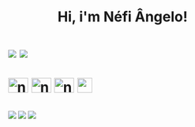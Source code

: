 <h1 style="margin-left: 100px;">Hi, i'm Néfi Ângelo!<h1>


<!-- GITHUB STATS: https://github.com/anuraghazra/github-readme-stats/blob/master/readme.md#deploy-on-your-own-vercel-instance -->
<div>
  <picture>
  <source 
    srcset="https://github-readme-stats.vercel.app/api?username=nefiangelo&show_icons=true&theme=dracula"
    media="(prefers-color-scheme: dracula)"
  />
  <img src="https://github-readme-stats.vercel.app/api?username=nefiangelo&show_icons=true&theme=dracula" />
  </picture>

  <picture>
  <source 
    srcset="https://github-readme-stats.vercel.app/api/top-langs/?username=nefiangelo&layout=compact&theme=dracula"
    media="(prefers-color-scheme: dracula)"
  />
  <img src="https://github-readme-stats.vercel.app/api/top-langs/?username=nefiangelo&layout=compact&theme=dracula" />
  </picture>
</div>
  
  
<!-- IMAGENS DAS LINGUAGENS -->
<div style="display: inline_block"><br>
  <img alt="nefi-js" width="40px" height="30px" src="https://cdn.jsdelivr.net/gh/devicons/devicon/icons/javascript/javascript-original.svg">
  <img alt="nefi-html" width="40px" height="30px" src="https://cdn.jsdelivr.net/gh/devicons/devicon/icons/html5/html5-original.svg">
  <img alt="nefi-css" width="40px" height="30px" src="https://cdn.jsdelivr.net/gh/devicons/devicon/icons/css3/css3-original.svg">
  <img alt="nefi-c" width="30px" height"30px" src="https://cdn.jsdelivr.net/gh/devicons/devicon/icons/c/c-original.svg" />
</div>

##

<!-- REDES SOCIAIS -->
<div> 
  <a href="https://instagram.com/nef.ang" target="_blank"><img src="https://img.shields.io/badge/-Instagram-%23E4405F?style=for-the-badge&logo=instagram&logoColor=white" target="_blank"></a> 
  <a href = "mailto:nefiangelo2311@gmail.com"><img src="https://img.shields.io/badge/-Gmail-%23333?style=for-the-badge&logo=gmail&logoColor=white" target="_blank"></a>
  <a href="https://www.linkedin.com/in/n%C3%A9fi-%C3%A2ngelo-391960131/" target="_blank"><img src="https://img.shields.io/badge/-LinkedIn-%230077B5?style=for-the-badge&logo=linkedin&logoColor=white" target="_blank"></a> 
</div>


